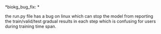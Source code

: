 
*biokg_bug_fix: *

the run.py file has a bug on linux which can stop the model from reporting the train/valid/test gradual results in each step which is confusing for users during training time span.
